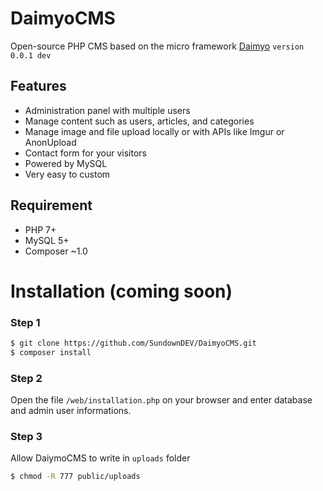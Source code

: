 # DaimyoCMS
Open-source PHP CMS based on the micro framework [Daimyo](https://github.com/SundownDEV/Daimyo) ```version 0.0.1 dev```

## Features
* Administration panel with multiple users
* Manage content such as users, articles, and categories
* Manage image and file upload locally or with APIs like Imgur or AnonUpload
* Contact form for your visitors
* Powered by MySQL
* Very easy to custom

## Requirement
* PHP 7+
* MySQL 5+
* Composer ~1.0

# Installation (coming soon)

### Step 1
~~~ bash
$ git clone https://github.com/SundownDEV/DaimyoCMS.git
$ composer install
~~~

### Step 2
Open the file ```/web/installation.php``` on your browser and enter database and admin user informations.

### Step 3
Allow DaiymoCMS to write in ```uploads``` folder
~~~ bash
$ chmod -R 777 public/uploads
~~~
